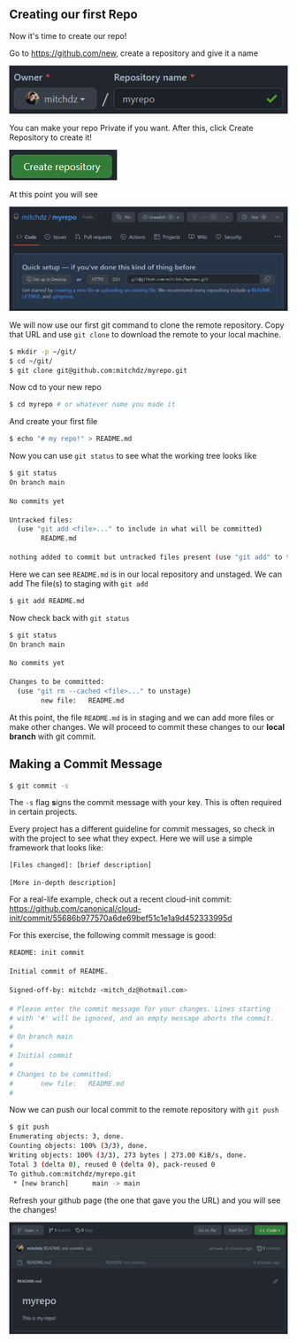 ## Creating our first Repo
Now it's time to create our repo!

Go to https://github.com/new, create a repository and give it a name

![Add SSH Key](./Pictures/name_repo.png)

You can make your repo Private if you want. After this, click Create Repository to create it!

![Add SSH Key](./Pictures/Create_Repository.png)

At this point you will see

![Add SSH Key](./Pictures/Fresh_Repo.png)

We will now use our first git command to clone the remote repository. Copy that URL and use `git clone` to download the remote to your local machine.

```bash
$ mkdir -p ~/git/
$ cd ~/git/
$ git clone git@github.com:mitchdz/myrepo.git
```

Now cd to your new repo
```bash
$ cd myrepo # or whatever name you made it
```

And create your first file

```bash
$ echo "# my repo!" > README.md
```

Now you can use `git status` to see what the working tree looks like

```bash
$ git status
On branch main

No commits yet

Untracked files:
  (use "git add <file>..." to include in what will be committed)
        README.md

nothing added to commit but untracked files present (use "git add" to track)
```

Here we can see `README.md` is in our local repository and unstaged. We can add
The file(s) to staging with `git add`

```bash
$ git add README.md
```

Now check back with `git status`
```bash
$ git status
On branch main

No commits yet

Changes to be committed:
  (use "git rm --cached <file>..." to unstage)
        new file:   README.md
```

At this point, the file `README.md` is in staging and we can add more files
or make other changes. We will proceed to commit these changes to our **local branch** with git commit.

## Making a Commit Message
```bash
$ git commit -s
```

The `-s` flag **s**igns the commit message with your key. This is often required
in certain projects.

Every project has a different guideline for commit messages, so check in
with the project to see what they expect. Here we will use a simple framework
that looks like:

```text
[Files changed]: [brief description]

[More in-depth description]
```

For a real-life example, check out a recent cloud-init commit: https://github.com/canonical/cloud-init/commit/55686b977570a6de69bef51c1e1a9d452333995d

For this exercise, the following commit message is good:
```bash
README: init commit

Initial commit of README.

Signed-off-by: mitchdz <mitch_dz@hotmail.com>

# Please enter the commit message for your changes. Lines starting
# with '#' will be ignored, and an empty message aborts the commit.
#
# On branch main
#
# Initial commit
#
# Changes to be committed:
#       new file:   README.md
#
```

Now we can push our local commit to the remote repository with `git push`

```bash
$ git push
Enumerating objects: 3, done.
Counting objects: 100% (3/3), done.
Writing objects: 100% (3/3), 273 bytes | 273.00 KiB/s, done.
Total 3 (delta 0), reused 0 (delta 0), pack-reused 0
To github.com:mitchdz/myrepo.git
 * [new branch]      main -> main
```

Refresh your github page (the one that gave you the URL) and you will see the
changes!

![Add SSH Key](./Pictures/first_commit.png)

